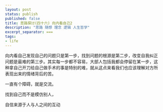 ```yaml
---
layout: post
status: publish
published: false
title: 思路探讨(四十六) 向内看自己2
description: "思路 随想 理念 逻辑 人生哲学"
excerpt_separator: ===
tags:
- life
---
```


向内看自己发现自己的问题只是第一步，找到问题的根源是第二步，改变自我纠正问题是最难的第三步。其实每一步都不容易，大部人包括我都会停留在某一步，这种拿自己开刀给自己做手术的事是特别的难，就从这点来看我们也应该理解对方所表现出来的情绪背后的苦。

一直有个障碍，就是交流。

找到自己而不是模仿别人，


自信来源于人与人之间的互动


